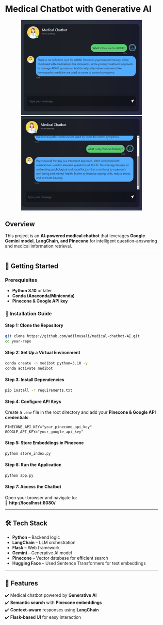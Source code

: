 # **Medical Chatbot with Generative AI**  
<p align="center">
  <img src="ex_chatbotAI_img1.png" alt="image_1" width="400"/>
  <img src="ex_chatbotAI_img2.png" alt="image_2" width="400"/>
</p>

## **Overview**  
This project is an **AI-powered medical chatbot** that leverages **Google Gemini model, LangChain, and Pinecone** for intelligent question-answering and medical information retrieval.  

---

## **🚀 Getting Started**  

### **Prerequisites**  
- **Python 3.10** or later  
- **Conda (Anaconda/Miniconda)**  
- **Pinecone & Google API key**  

### **🔧 Installation Guide**  

#### **Step 1: Clone the Repository**  
```bash
git clone https://github.com/adilmusali/medical-chatbot-AI.git
cd your-repo
```

#### **Step 2: Set Up a Virtual Environment**  
```bash
conda create -n medibot python=3.10 -y
conda activate medibot
```

#### **Step 3: Install Dependencies**  
```bash
pip install -r requirements.txt
```

#### **Step 4: Configure API Keys**  
Create a `.env` file in the root directory and add your **Pinecone & Google API credentials**:  

```
PINECONE_API_KEY="your_pinecone_api_key"
GOOGLE_API_KEY="your_google_api_key"
```

#### **Step 5: Store Embeddings in Pinecone**  
```bash
python store_index.py
```

#### **Step 6: Run the Application**  
```bash
python app.py
```

#### **Step 7: Access the Chatbot**  
Open your browser and navigate to:  
🔗 **http://localhost:8080/**  

---

## **🛠️ Tech Stack**  
- **Python** – Backend logic  
- **LangChain** – LLM orchestration  
- **Flask** – Web framework  
- **Gemini** – Generative AI model  
- **Pinecone** – Vector database for efficient search
- **Hugging Face** – Used Sentence Transformers for text embeddings

---

## **📌 Features**  
✔️ Medical chatbot powered by **Generative AI**  
✔️ **Semantic search** with **Pinecone embeddings**  
✔️ **Context-aware** responses using **LangChain**  
✔️ **Flask-based UI** for easy interaction  
